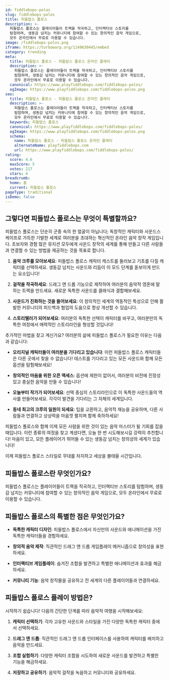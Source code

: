 ```yaml
---
id: fiddlebops-polos
slug: fiddlebops-polos
title: 피들밥스 폴로스
description: >-
  피들밥스 폴로스는 플레이어들이 트랙을 작곡하고, 인터랙티브 스토리를 
  탐험하며, 생동감 넘치는 커뮤니티에 참여할 수 있는 창의적인 음악 게임으로, 
  모두 온라인에서 무료로 이용할 수 있습니다.
image: /fiddlebops-polos.png
iframe: https://turbowarp.org/1149630445/embed
category: trending
meta:
  title: 피들밥스 폴로스 - 피들밥스 폴로스 온라인 플레이
  description: >-
    피들밥스 폴로스는 플레이어들이 트랙을 작곡하고, 인터랙티브 스토리를 
    탐험하며, 생동감 넘치는 커뮤니티에 참여할 수 있는 창의적인 음악 게임으로, 
    모두 온라인에서 무료로 이용할 수 있습니다.
  canonical: https://www.playfiddlebops.com/fiddlebops-polos/
  ogImage: https://www.playfiddlebops.com/fiddlebops-polos.png
seo:
  title: 피들밥스 폴로스 - 피들밥스 폴로스 온라인 플레이
  description: >-
    피들밥스 폴로스는 플레이어들이 트랙을 작곡하고, 인터랙티브 스토리를 
    탐험하며, 생동감 넘치는 커뮤니티에 참여할 수 있는 창의적인 음악 게임으로, 
    모두 온라인에서 무료로 이용할 수 있습니다.
  keywords: 피들밥스 폴로스
  canonical: https://www.playfiddlebops.com/fiddlebops-polos/
  ogImage: https://www.playfiddlebops.com/fiddlebops-polos.png
  schema:
    name: 피들밥스 폴로스 - 피들밥스 폴로스 온라인 플레이
    alternateName: playfiddlebops.com
    url: https://www.playfiddlebops.com/fiddlebops-polos/
rating:
  score: 4.6
  maxScore: 5
  votes: 217
  stars: 4
breadcrumb:
  home: 홈
  current: 피들밥스 폴로스
pageType: traditional
isDemo: false
---
```


## 그렇다면 피들밥스 폴로스는 무엇이 특별할까요?

피들밥스 폴로스는 단순히 군중 속의 한 얼굴이 아닙니다; 독창적인 캐릭터와 사운드스케이프로 가득한 기발한 세계로 여러분을 초대하는 혁신적인 온라인 음악 창작 게임입니다. 초보자와 경험 많은 뮤지션 모두에게 사운드 창작의 세계를 통해 만들고 다른 사람들과 연결할 수 있는 방법을 제공하는 것을 목표로 합니다.

1. **음악 크루를 모아보세요**: 피들밥스 폴로스 캐릭터 캐스트를 둘러보고 기초를 다질 캐릭터를 선택하세요. 생동감 넘치는 사운드와 리듬이 이 모드 단계를 돋보이게 만드는 요소입니다!

2. **걸작을 작곡하세요**: 드래그 앤 드롭 기능으로 제작하여 여러분의 음악적 영혼에 말하는 트랙을 만드세요. 새로운 독특한 사운드를 클래식과 결합해보세요.

3. **사운드가 진화하는 것을 들어보세요**: 이 창의적인 세계의 역동적인 특성으로 인해 활발한 커뮤니티의 피드백과 협업의 도움으로 항상 개선할 수 있습니다.

4. **스토리텔러가 되어보세요**: 여러분의 독특한 선택이 캐릭터를 바꾸고, 여러분만의 독특한 여정에서 매력적인 스토리라인을 형성할 것입니다!

추가적인 마법을 찾고 계신가요? 여러분의 삶에 피들밥스 폴로스가 필요한 이유는 다음과 같습니다:

- **오리지널 캐릭터들이 여러분을 기다리고 있습니다**: 이런 피들밥스 폴로스 캐릭터들은 다른 곳에서 찾을 수 없습니다! 테스트를 기다리고 있는 모든 사운드와 함께 모든 옵션을 탐험해보세요!

- **창의적인 마음을 위한 오픈 액세스**: 옵션에 제한이 없어서, 여러분의 비전에 진정성 있고 충실한 음악을 만들 수 있습니다!

- **오늘부터 작가가 되어보세요**: 선택 중심의 스토리라인으로 이 독특한 사운드들의 역사를 만들어보세요. 각각이 발견을 기다리는 그 자체의 세계입니다.

- **동네 최고의 크루의 일원이 되세요**: 팁을 교환하고, 음악적 재능을 공유하며, 다른 사람들과 연결하고 상상력을 마음껏 펼치며 함께 축하하세요!

피들밥스 폴로스와 함께 이제 모든 사람을 위한 것이 있는 음악 마스터가 될 기회를 잡을 때입니다. 이런 종류의 여정을 찾고 계셨다면, 오늘 한 번 시도해보시길 강력히 추천합니다! 마음이 있고, 모든 플레이어가 뛰어들 수 있는 생동감 넘치는 창의성의 세계가 있습니다!

이제 피들밥스 폴로스 스타일로 무대를 차지하고 세상을 불태울 시간입니다.

## 피들밥스 폴로스란 무엇인가요?

피들밥스 폴로스는 플레이어들이 트랙을 작곡하고, 인터랙티브 스토리를 탐험하며, 생동감 넘치는 커뮤니티에 참여할 수 있는 창의적인 음악 게임으로, 모두 온라인에서 무료로 이용할 수 있습니다.

## 피들밥스 폴로스의 특별한 점은 무엇인가요?

- **독특한 캐릭터 디자인**: 피들밥스 폴로스에서 자신만의 사운드와 애니메이션을 가진 독특한 캐릭터들을 경험하세요.

- **창의적 음악 제작**: 직관적인 드래그 앤 드롭 게임플레이 메커니즘으로 창의성을 표현하세요.

- **인터랙티브 게임플레이**: 숨겨진 조합을 발견하고 특별한 애니메이션과 효과를 해금하세요.

- **커뮤니티 기능**: 음악 창작물을 공유하고 전 세계의 다른 플레이어들과 연결하세요.

## 피들밥스 폴로스 플레이 방법은?

시작하기 쉽습니다! 다음의 간단한 단계를 따라 음악적 여행을 시작해보세요:

1. **캐릭터 선택하기**: 각자 고유한 사운드와 스타일을 가진 다양한 독특한 캐릭터 중에서 선택하세요.

2. **드래그 앤 드롭**: 직관적인 드래그 앤 드롭 인터페이스를 사용하여 캐릭터를 배치하고 음악을 만드세요.

3. **조합 실험하기**: 다양한 캐릭터 조합을 시도하여 새로운 사운드를 발견하고 특별한 기능을 해금하세요.

4. **저장하고 공유하기**: 음악적 걸작을 녹음하고 커뮤니티와 공유하세요.